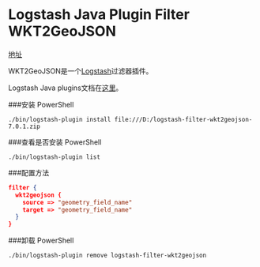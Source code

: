 # Logstash Java Plugin Filter WKT2GeoJSON

[地址](https://github.com/mailxcl/logstash-filter-java-wkt2geojson)

WKT2GeoJSON是一个[Logstash](https://github.com/elastic/logstash)过滤器插件。

Logstash Java plugins文档在[这里](https://www.elastic.co/guide/en/logstash/current/contributing-java-plugin.html)。

###安装 PowerShell
````
./bin/logstash-plugin install file:///D:/logstash-filter-wkt2geojson-7.0.1.zip
````
###查看是否安装 PowerShell
```
./bin/logstash-plugin list
```
###配置方法
```` json
filter {
  wkt2geojson {
    source => "geometry_field_name"
    target => "geometry_field_name"
  }
}
````
###卸载 PowerShell
````
./bin/logstash-plugin remove logstash-filter-wkt2geojson
````
